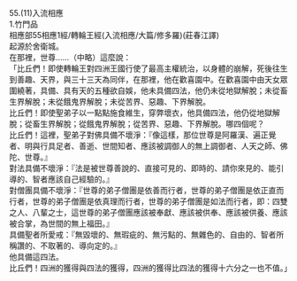 55.(11)入流相應  
1.竹門品  
相應部55相應1經/轉輪王經(入流相應/大篇/修多羅)(莊春江譯)  
起源於舍衛城。  
在那裡，世尊……（中略）這麼說：  
「比丘們！即使轉輪王對四洲王國行使了最高主權統治，以身體的崩解，死後往生到善趣、天界，與三十三天為同伴，在那裡，他在歡喜園中。在歡喜園中由天女眾圍繞著，具備、具有天的五種欲自娛，他未具備四法，他仍未從地獄解脫；未從畜生界解脫；未從餓鬼界解脫；未從苦界、惡趣、下界解脫。  
比丘們！即使聖弟子以一點點施食維生，穿弊壞衣，他具備四法，他仍從地獄解脫；從畜生界解脫；從餓鬼界解脫；從苦界、惡趣、下界解脫。哪四個呢？  
比丘們！這裡，聖弟子對佛具備不壞淨：『像這樣，那位世尊是阿羅漢、遍正覺者、明與行具足者、善逝、世間知者、應該被調御人的無上調御者、人天之師、佛陀、世尊。』  
對法具備不壞淨：『法是被世尊善說的、直接可見的、即時的、請你來見的、能引導的、智者應該自己經驗的。』  
對僧團具備不壞淨：『世尊的弟子僧團是依善而行者，世尊的弟子僧團是依正直而行者，世尊的弟子僧團是依真理而行者，世尊的弟子僧團是如法而行者，即：四雙之人、八輩之士，這世尊的弟子僧團應該被奉獻、應該被供奉、應該被供養、應該被合掌，為世間的無上福田。』  
具備聖者所愛戒：『無毀壞的、無瑕疵的、無污點的、無雜色的、自由的、智者所稱讚的、不取著的、導向定的。』  
他具備這四法。  
比丘們！四洲的獲得與四法的獲得，四洲的獲得比四法的獲得十六分之一也不值。」  
  
  
